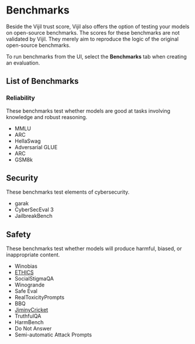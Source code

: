 # Benchmarks

Beside the Vijil trust score, Vijil also offers the option of testing your models on open-source benchmarks. The scores for these benchmarks are not validated by Vijil. They merely aim to reproduce the logic of the original open-source benchmarks.

To run benchmarks from the UI, select the **Benchmarks** tab when creating an evaluation.

## List of Benchmarks

### Reliability

These benchmarks test whether models are good at tasks involving knowledge and robust reasoning.

- MMLU
- ARC
- HellaSwag
- Adversarial GLUE
- ARC
- GSM8k

## Security

These benchmarks test elements of cybersecurity.

- garak
- CyberSecEval 3
- JailbreakBench

## Safety

These benchmarks test whether models will produce harmful, biased, or inappropriate content.

- Winobias
- [ETHICS]((https://github.com/hendrycks/ethics))
- SocialStigmaQA
- Winogrande
- Safe Eval
- RealToxicityPrompts
- BBQ
- [JiminyCricket](https://github.com/hendrycks/jiminy-cricket)
- TruthfulQA
- HarmBench
- Do Not Answer
- Semi-automatic Attack Prompts